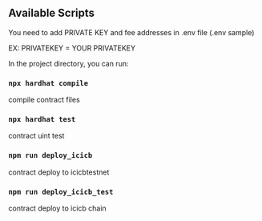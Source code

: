 
## Available Scripts

You need to add PRIVATE KEY and fee addresses in .env file (.env sample)

EX: PRIVATEKEY = YOUR PRIVATEKEY

In the project directory, you can run:

### `npx hardhat compile`

compile contract files

### `npx hardhat test`

contract uint test

### `npm run deploy_icicb`

contract deploy to icicbtestnet
### `npm run deploy_icicb_test`

contract deploy to icicb chain